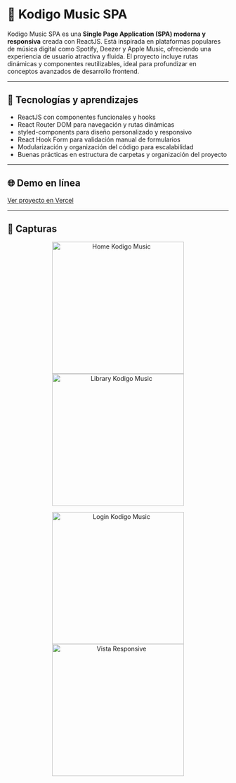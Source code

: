 # 🚀 Kodigo Music SPA

Kodigo Music SPA es una **Single Page Application (SPA) moderna y responsiva** creada con ReactJS. Está inspirada en plataformas populares de música digital como Spotify, Deezer y Apple Music, ofreciendo una experiencia de usuario atractiva y fluida. El proyecto incluye rutas dinámicas y componentes reutilizables, ideal para profundizar en conceptos avanzados de desarrollo frontend.

---

## 🧠 Tecnologías y aprendizajes

- ReactJS con componentes funcionales y hooks  
- React Router DOM para navegación y rutas dinámicas  
- styled-components para diseño personalizado y responsivo  
- React Hook Form para validación manual de formularios  
- Modularización y organización del código para escalabilidad  
- Buenas prácticas en estructura de carpetas y organización del proyecto  

---

## 🌐 Demo en línea

[Ver proyecto en Vercel](https://kodigo-api-wheat.vercel.app/)

---

## 📸 Capturas

<p align="center">
  <img src="/public/img/997shots_so.png" alt="Home Kodigo Music" width="300" />
  <img src="/public/img/126shots_so.png" alt="Library Kodigo Music" width="300" />
</p>

<p align="center">
  <img src="/public/img/689shots_so.png" alt="Login Kodigo Music" width="300" />
  <img src="/public/img/150shots_so.png" alt="Vista Responsive" width="300" />
</p>

